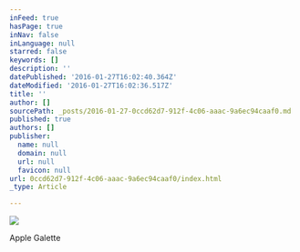 ```yaml
---
inFeed: true
hasPage: true
inNav: false
inLanguage: null
starred: false
keywords: []
description: ''
datePublished: '2016-01-27T16:02:40.364Z'
dateModified: '2016-01-27T16:02:36.517Z'
title: ''
author: []
sourcePath: _posts/2016-01-27-0ccd62d7-912f-4c06-aaac-9a6ec94caaf0.md
published: true
authors: []
publisher:
  name: null
  domain: null
  url: null
  favicon: null
url: 0ccd62d7-912f-4c06-aaac-9a6ec94caaf0/index.html
_type: Article

---
```

![](https://the-grid-user-content.s3-us-west-2.amazonaws.com/cb4e5727-24b2-4b79-87a0-b27588026879.JPG)

Apple Galette